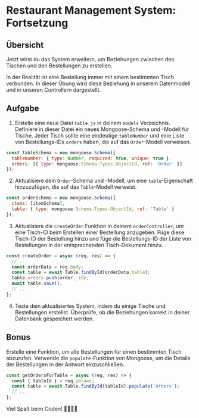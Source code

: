 # Restaurant Management System: Fortsetzung
## Übersicht

Jetzt wirst du das System erweitern, um Beziehungen zwischen den Tischen und den Bestellungen zu erstellen.

In der Realität ist eine Bestellung immer mit einem bestimmten Tisch verbunden. In dieser Übung wird diese Beziehung in unserem Datenmodell und in unseren Controllern dargestellt.

## Aufgabe

1. Erstelle eine neue Datei `table.js` in deinem `models` Verzeichnis. Definiere in dieser Datei ein neues Mongoose-Schema und -Modell für Tische. Jeder Tisch sollte eine eindeutige `tableNumber` und eine Liste von Bestellungs-IDs `orders` haben, die auf das `Order`-Modell verweisen.

```javascript
const tableSchema = new mongoose.Schema({
  tableNumber: { type: Number, required: true, unique: true },
  orders: [{ type: mongoose.Schema.Types.ObjectId, ref: 'Order' }]
});
```

2. Aktualisiere dein `Order`-Schema und -Modell, um eine `table`-Eigenschaft hinzuzufügen, die auf das `Table`-Modell verweist.

```javascript
const orderSchema = new mongoose.Schema({
  items: [itemSchema],
  table: { type: mongoose.Schema.Types.ObjectId, ref: 'Table' }
});
```

3. Aktualisiere die `createOrder` Funktion in deinem `orderController`, um eine Tisch-ID beim Erstellen einer Bestellung anzugeben. Füge diese Tisch-ID der Bestellung hinzu und füge die Bestellungs-ID der Liste von Bestellungen in der entsprechenden Tisch-Dokument hinzu.

```javascript
const createOrder = async (req, res) => {
  // ...
  const orderData = req.body;
  const table = await Table.findById(orderData.table);
  table.orders.push(order._id);
  await table.save();
  // ...
};
```

4. Teste dein aktualisiertes System, indem du einige Tische und Bestellungen erstellst. Überprüfe, ob die Beziehungen korrekt in deiner Datenbank gespeichert werden.

## Bonus

Erstelle eine Funktion, um alle Bestellungen für einen bestimmten Tisch abzurufen. Verwende die `populate`-Funktion von Mongoose, um die Details der Bestellungen in der Antwort einzuschließen.

```javascript
const getOrdersForTable = async (req, res) => {
  const { tableId } = req.params;
  const table = await Table.findById(tableId).populate('orders');
  // ...
};
```

Viel Spaß beim Coden! 👨‍💻👩‍💻

